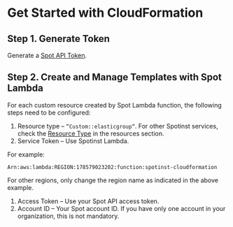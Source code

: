 # Get Started with CloudFormation

## Step 1. Generate Token

Generate a [Spot API Token](https://console.spotinst.com/settings/tokens/permanent).

## Step 2. Create and Manage Templates with Spot Lambda

For each custom resource created by Spot Lambda function, the following steps need to be configured:

1. Resource type – `“Custom::elasticgroup“`. For other Spotinst services, check the [Resource Type](tools-and-provisioning/cloudformation/getting-started/resource-types) in the resources section.
2. Service Token – Use Spotinst Lambda.

For example:

```
Arn:aws:lambda:REGION:178579023202:function:spotinst-cloudformation
```

For other regions, only change the region name as indicated in the above example.

1. Access Token – Use your Spot API access token.
2. Account ID – Your Spot account ID. If you have only one account in your organization, this is not mandatory.
